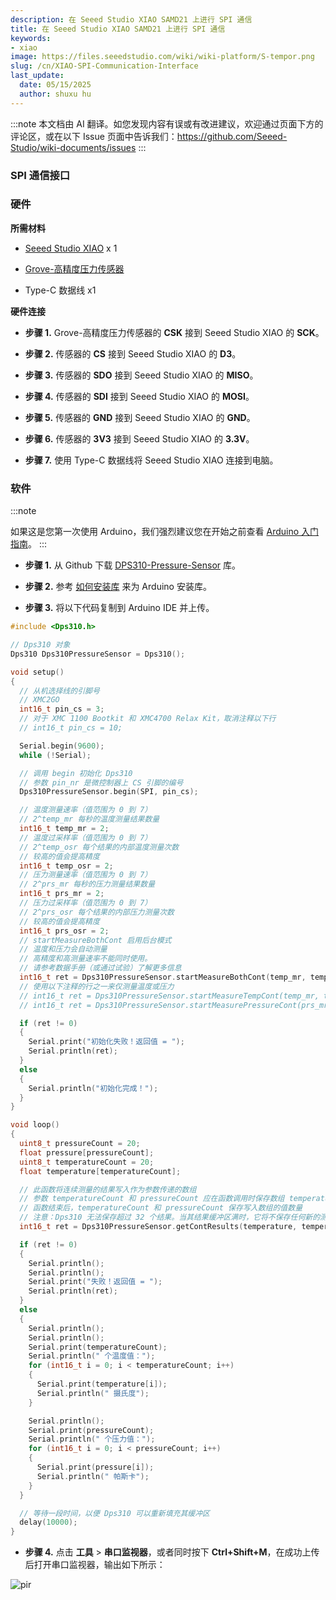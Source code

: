 ```yaml
---
description: 在 Seeed Studio XIAO SAMD21 上进行 SPI 通信
title: 在 Seeed Studio XIAO SAMD21 上进行 SPI 通信
keywords:
- xiao
image: https://files.seeedstudio.com/wiki/wiki-platform/S-tempor.png
slug: /cn/XIAO-SPI-Communication-Interface
last_update:
  date: 05/15/2025
  author: shuxu hu
---
```

:::note
本文档由 AI 翻译。如您发现内容有误或有改进建议，欢迎通过页面下方的评论区，或在以下 Issue 页面中告诉我们：https://github.com/Seeed-Studio/wiki-documents/issues
:::

### SPI 通信接口

### 硬件

**所需材料**

- [Seeed Studio XIAO](https://www.seeedstudio.com/Seeeduino-XIAO-Arduino-Microcontroller-SAMD21-Cortex-M0+-p-4426.html) x 1

- [Grove-高精度压力传感器](https://www.seeedstudio.com/Grove-High-Precision-Barometer-Sensor-DPS310-p-4397.html)

- Type-C 数据线 x1

**硬件连接**

- **步骤 1.** Grove-高精度压力传感器的 **CSK** 接到 Seeed Studio XIAO 的 **SCK**。

- **步骤 2.** 传感器的 **CS** 接到 Seeed Studio XIAO 的 **D3**。

- **步骤 3.** 传感器的 **SDO** 接到 Seeed Studio XIAO 的 **MISO**。

- **步骤 4.** 传感器的 **SDI** 接到 Seeed Studio XIAO 的 **MOSI**。

- **步骤 5.** 传感器的 **GND** 接到 Seeed Studio XIAO 的 **GND**。

- **步骤 6.** 传感器的 **3V3** 接到 Seeed Studio XIAO 的 **3.3V**。

- **步骤 7.** 使用 Type-C 数据线将 Seeed Studio XIAO 连接到电脑。

### 软件

:::note

如果这是您第一次使用 Arduino，我们强烈建议您在开始之前查看 [Arduino 入门指南](https://wiki.seeedstudio.com/Getting_Started_with_Arduino/)。
:::

- **步骤 1.** 从 Github 下载 [DPS310-Pressure-Sensor](https://github.com/Infineon/DPS310-Pressure-Sensor.git) 库。

- **步骤 2.** 参考 [如何安装库](https://wiki.seeedstudio.com/How_to_install_Arduino_Library) 来为 Arduino 安装库。

- **步骤 3.** 将以下代码复制到 Arduino IDE 并上传。

```c
#include <Dps310.h>

// Dps310 对象
Dps310 Dps310PressureSensor = Dps310();

void setup()
{
  // 从机选择线的引脚号
  // XMC2GO
  int16_t pin_cs = 3;
  // 对于 XMC 1100 Bootkit 和 XMC4700 Relax Kit，取消注释以下行
  // int16_t pin_cs = 10;

  Serial.begin(9600);
  while (!Serial);

  // 调用 begin 初始化 Dps310
  // 参数 pin_nr 是微控制器上 CS 引脚的编号
  Dps310PressureSensor.begin(SPI, pin_cs);

  // 温度测量速率（值范围为 0 到 7）
  // 2^temp_mr 每秒的温度测量结果数量
  int16_t temp_mr = 2;
  // 温度过采样率（值范围为 0 到 7）
  // 2^temp_osr 每个结果的内部温度测量次数
  // 较高的值会提高精度
  int16_t temp_osr = 2;
  // 压力测量速率（值范围为 0 到 7）
  // 2^prs_mr 每秒的压力测量结果数量
  int16_t prs_mr = 2;
  // 压力过采样率（值范围为 0 到 7）
  // 2^prs_osr 每个结果的内部压力测量次数
  // 较高的值会提高精度
  int16_t prs_osr = 2;
  // startMeasureBothCont 启用后台模式
  // 温度和压力会自动测量
  // 高精度和高测量速率不能同时使用。
  // 请参考数据手册（或通过试验）了解更多信息
  int16_t ret = Dps310PressureSensor.startMeasureBothCont(temp_mr, temp_osr, prs_mr, prs_osr);
  // 使用以下注释的行之一来仅测量温度或压力
  // int16_t ret = Dps310PressureSensor.startMeasureTempCont(temp_mr, temp_osr);
  // int16_t ret = Dps310PressureSensor.startMeasurePressureCont(prs_mr, prs_osr);

  if (ret != 0)
  {
    Serial.print("初始化失败！返回值 = ");
    Serial.println(ret);
  }
  else
  {
    Serial.println("初始化完成！");
  }
}

void loop()
{
  uint8_t pressureCount = 20;
  float pressure[pressureCount];
  uint8_t temperatureCount = 20;
  float temperature[temperatureCount];

  // 此函数将连续测量的结果写入作为参数传递的数组
  // 参数 temperatureCount 和 pressureCount 应在函数调用时保存数组 temperature 和 pressure 的大小
  // 函数结束后，temperatureCount 和 pressureCount 保存写入数组的值数量
  // 注意：Dps310 无法保存超过 32 个结果。当其结果缓冲区满时，它将不保存任何新的测量结果
  int16_t ret = Dps310PressureSensor.getContResults(temperature, temperatureCount, pressure, pressureCount);

  if (ret != 0)
  {
    Serial.println();
    Serial.println();
    Serial.print("失败！返回值 = ");
    Serial.println(ret);
  }
  else
  {
    Serial.println();
    Serial.println();
    Serial.print(temperatureCount);
    Serial.println(" 个温度值：");
    for (int16_t i = 0; i < temperatureCount; i++)
    {
      Serial.print(temperature[i]);
      Serial.println(" 摄氏度");
    }

    Serial.println();
    Serial.print(pressureCount);
    Serial.println(" 个压力值：");
    for (int16_t i = 0; i < pressureCount; i++)
    {
      Serial.print(pressure[i]);
      Serial.println(" 帕斯卡");
    }
  }

  // 等待一段时间，以便 Dps310 可以重新填充其缓冲区
  delay(10000);
}
```

- **步骤 4.** 点击 **工具** > **串口监视器**，或者同时按下 **Ctrl+Shift+M**，在成功上传后打开串口监视器，输出如下所示：

<!-- ![](https://files.seeedstudio.com/wiki/Seeeduino-XIAO/img/spi.png) -->
  <p style={{textAlign: 'center'}}><img src="https://files.seeedstudio.com/wiki/Seeeduino-XIAO/img/spi.png" alt="pir" width={600} height="auto" /></p>